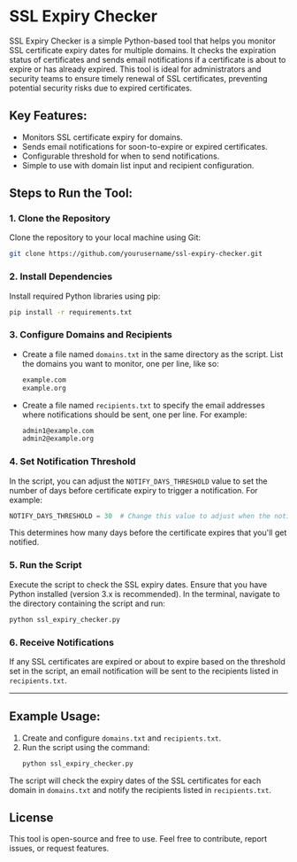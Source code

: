 
# SSL Expiry Checker

SSL Expiry Checker is a simple Python-based tool that helps you monitor SSL certificate expiry dates for multiple domains. It checks the expiration status of certificates and sends email notifications if a certificate is about to expire or has already expired. This tool is ideal for administrators and security teams to ensure timely renewal of SSL certificates, preventing potential security risks due to expired certificates.

## Key Features:
- Monitors SSL certificate expiry for domains.
- Sends email notifications for soon-to-expire or expired certificates.
- Configurable threshold for when to send notifications.
- Simple to use with domain list input and recipient configuration.

## Steps to Run the Tool:

### 1. Clone the Repository
Clone the repository to your local machine using Git:
```bash
git clone https://github.com/yourusername/ssl-expiry-checker.git
```

### 2. Install Dependencies
Install required Python libraries using pip:
```bash
pip install -r requirements.txt
```

### 3. Configure Domains and Recipients
- Create a file named `domains.txt` in the same directory as the script. List the domains you want to monitor, one per line, like so:
  ```txt
  example.com
  example.org
  ```

- Create a file named `recipients.txt` to specify the email addresses where notifications should be sent, one per line. For example:
  ```txt
  admin1@example.com
  admin2@example.org
  ```

### 4. Set Notification Threshold
In the script, you can adjust the `NOTIFY_DAYS_THRESHOLD` value to set the number of days before certificate expiry to trigger a notification. For example:
```python
NOTIFY_DAYS_THRESHOLD = 30  # Change this value to adjust when the notification is triggered
```
This determines how many days before the certificate expires that you'll get notified.

### 5. Run the Script
Execute the script to check the SSL expiry dates. Ensure that you have Python installed (version 3.x is recommended). In the terminal, navigate to the directory containing the script and run:
```bash
python ssl_expiry_checker.py
```

### 6. Receive Notifications
If any SSL certificates are expired or about to expire based on the threshold set in the script, an email notification will be sent to the recipients listed in `recipients.txt`.

---

## Example Usage:

1. Create and configure `domains.txt` and `recipients.txt`.
2. Run the script using the command:
   ```bash
   python ssl_expiry_checker.py
   ```

The script will check the expiry dates of the SSL certificates for each domain in `domains.txt` and notify the recipients listed in `recipients.txt`.

## License
This tool is open-source and free to use. Feel free to contribute, report issues, or request features.
